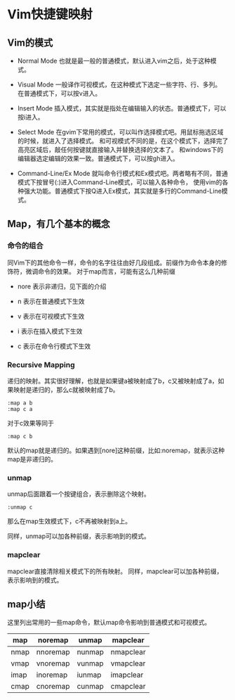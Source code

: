 # Vim快捷键映射

## Vim的模式

* Normal Mode
也就是最一般的普通模式，默认进入vim之后，处于这种模式。

* Visual Mode
一般译作可视模式，在这种模式下选定一些字符、行、多列。
在普通模式下，可以按v进入。

* Insert Mode
插入模式，其实就是指处在编辑输入的状态。普通模式下，可以按i进入。

* Select Mode
在gvim下常用的模式，可以叫作选择模式吧。用鼠标拖选区域的时候，就进入了选择模式。
和可视模式不同的是，在这个模式下，选择完了高亮区域后，敲任何按键就直接输入并替换选择的文本了。
和windows下的编辑器选定编辑的效果一致。普通模式下，可以按gh进入。

* Command-Line/Ex Mode
就叫命令行模式和Ex模式吧。两者略有不同，普通模式下按冒号(:)进入Command-Line模式，可以输入各种命令，
使用vim的各种强大功能。普通模式下按Q进入Ex模式，其实就是多行的Command-Line模式。

## Map，有几个基本的概念

### 命令的组合
同Vim下的其他命令一样，命令的名字往往由好几段组成。前缀作为命令本身的修饰符，微调命令的效果。
对于map而言，可能有这么几种前缀

* nore
表示非递归，见下面的介绍

* n
表示在普通模式下生效

* v
表示在可视模式下生效

* i
表示在插入模式下生效

* c
表示在命令行模式下生效

### Recursive Mapping
递归的映射。其实很好理解，也就是如果键a被映射成了b，c又被映射成了a，如果映射是递归的，那么c就被映射成了b。
```
:map a b
:map c a
```
对于c效果等同于
```
:map c b
```
默认的map就是递归的。如果遇到[nore]这种前缀，比如:noremap，就表示这种map是非递归的。

### unmap
unmap后面跟着一个按键组合，表示删除这个映射。
```
:unmap c
```
那么在map生效模式下，c不再被映射到a上。

同样，unmap可以加各种前缀，表示影响到的模式。

### mapclear
mapclear直接清除相关模式下的所有映射。
同样，mapclear可以加各种前缀，表示影响到的模式。

## map小结
这里列出常用的一些map命令，默认map命令影响到普通模式和可视模式。

| map  | noremap  | unmap  | mapclear  |
|------|----------|--------|-----------|
| nmap | nnoremap | nunmap | nmapclear |
| vmap | vnoremap | vunmap | vmapclear |
| imap | inoremap | iunmap | imapclear |
| cmap | cnoremap | cunmap | cmapclear |

